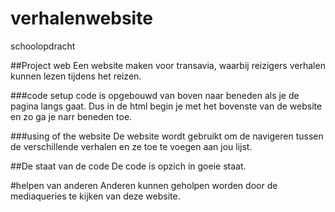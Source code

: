 # verhalenwebsite
schoolopdracht

##Project web
Een website maken voor transavia, waarbij reizigers verhalen kunnen lezen tijdens het reizen. 

###code setup
code is opgebouwd van boven naar beneden als je de pagina langs gaat. Dus in de html begin je met het bovenste van de website en zo ga je narr beneden toe.

###using of the website
De website wordt gebruikt om de navigeren tussen de verschillende verhalen en ze toe te voegen aan jou lijst. 

##De staat van de code
De code is opzich in goeie staat. 

#helpen van anderen
Anderen kunnen geholpen worden door de  mediaqueries te kijken van deze website.


